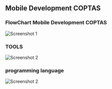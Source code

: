 ## Mobile Development COPTAS
### FlowChart Mobile Development COPTAS
![Screenshot 1](path/to/your/image1.png)

### TOOLS
![Screenshot 2](path/to/your/image2.png)

### programming language
![Screenshot 2](path/to/your/image2.png)
